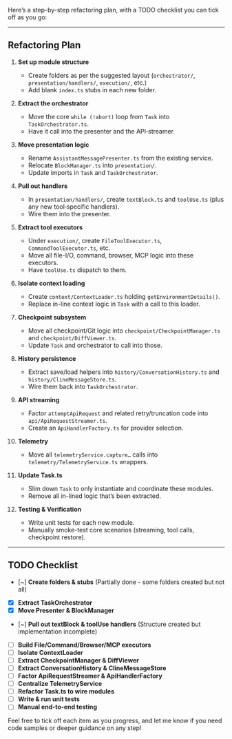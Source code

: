 Here’s a step-by-step refactoring plan, with a TODO checklist you can tick off as you go:

---

## Refactoring Plan

1. **Set up module structure**

   - Create folders as per the suggested layout (`orchestrator/`, `presentation/handlers/`, `execution/`, etc.)
   - Add blank `index.ts` stubs in each new folder.

2. **Extract the orchestrator**

   - Move the core `while (!abort)` loop from `Task` into `TaskOrchestrator.ts`.
   - Have it call into the presenter and the API‐streamer.

3. **Move presentation logic**

   - Rename `AssistantMessagePresenter.ts` from the existing service.
   - Relocate `BlockManager.ts` into `presentation/`.
   - Update imports in `Task` and `TaskOrchestrator`.

4. **Pull out handlers**

   - In `presentation/handlers/`, create `textBlock.ts` and `toolUse.ts` (plus any new tool‐specific handlers).
   - Wire them into the presenter.

5. **Extract tool executors**

   - Under `execution/`, create `FileToolExecutor.ts`, `CommandToolExecutor.ts`, etc.
   - Move all file-I/O, command, browser, MCP logic into these executors.
   - Have `toolUse.ts` dispatch to them.

6. **Isolate context loading**

   - Create `context/ContextLoader.ts` holding `getEnvironmentDetails()`.
   - Replace in-line context logic in `Task` with a call to this loader.

7. **Checkpoint subsystem**

   - Move all checkpoint/Git logic into `checkpoint/CheckpointManager.ts` and `checkpoint/DiffViewer.ts`.
   - Update `Task` and orchestrator to call into those.

8. **History persistence**

   - Extract save/load helpers into `history/ConversationHistory.ts` and `history/ClineMessageStore.ts`.
   - Wire them back into `TaskOrchestrator`.

9. **API streaming**

   - Factor `attemptApiRequest` and related retry/truncation code into `api/ApiRequestStreamer.ts`.
   - Create an `ApiHandlerFactory.ts` for provider selection.

10. **Telemetry**

    - Move all `telemetryService.capture…` calls into `telemetry/TelemetryService.ts` wrappers.

11. **Update Task.ts**

    - Slim down `Task` to only instantiate and coordinate these modules.
    - Remove all in-lined logic that’s been extracted.

12. **Testing & Verification**
    - Write unit tests for each new module.
    - Manually smoke-test core scenarios (streaming, tool calls, checkpoint restore).

---

## TODO Checklist

- [~] **Create folders & stubs** (Partially done - some folders created but not all)
- [x] **Extract TaskOrchestrator**
- [x] **Move Presenter & BlockManager**
- [~] **Pull out textBlock & toolUse handlers** (Structure created but implementation incomplete)
- [ ] **Build File/Command/Browser/MCP executors**
- [ ] **Isolate ContextLoader**
- [ ] **Extract CheckpointManager & DiffViewer**
- [ ] **Extract ConversationHistory & ClineMessageStore**
- [ ] **Factor ApiRequestStreamer & ApiHandlerFactory**
- [ ] **Centralize TelemetryService**
- [ ] **Refactor Task.ts to wire modules**
- [ ] **Write & run unit tests**
- [ ] **Manual end-to-end testing**

Feel free to tick off each item as you progress, and let me know if you need code samples or deeper guidance on any step!
